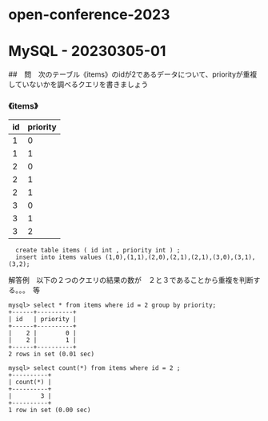 # open-conference-2023

# MySQL - 20230305-01

##　問　次のテーブル《items》のidが2であるデータについて、priorityが重複していないかを調べるクエリを書きましょう
### 《items》

|  id  |  priority  |
| ---- | ---- |
|  1  |  0  |
|  1  |  1  |
|  2  |  0  |
|  2  |  1  |
|  2  |  1  |
|  3  |  0  |
|  3  |  1  |
|  3  |  2  |

~~~
  create table items ( id int , priority int ) ;
  insert into items values (1,0),(1,1),(2,0),(2,1),(2,1),(3,0),(3,1),(3,2);
~~~

解答例　以下の２つのクエリの結果の数が　２と３であることから重複を判断する。。。　等  
~~~
mysql> select * from items where id = 2 group by priority;
+------+----------+
| id   | priority |
+------+----------+
|    2 |        0 |
|    2 |        1 |
+------+----------+
2 rows in set (0.01 sec)

mysql> select count(*) from items where id = 2 ;
+----------+
| count(*) |
+----------+
|        3 |
+----------+
1 row in set (0.00 sec)
~~~
